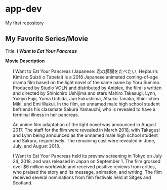 # app-dev
My first repository
## **My Favorite Series/Movie**

Title: ***I Want to Eat Your Pancreas***

**Movie Description**<ol>
  I Want to Eat Your Pancreas (Japanese: 君の膵臓をたべたい, Hepburn: Kimi no Suizō o Tabetai) is a 2018 Japanese animated coming-of-age drama film based on the light novel of the same name by Yoru Sumino. Produced by Studio VOLN and distributed by Aniplex, the film is written and directed by Shinichiro Ushijima and stars Mahiro Takasugi, Lynn, Yukiyo Fujii, Yuma Uchida, Jun Fukushima, Atsuko Tanaka, Shin-ichiro Miki, and Emi Wakui. In the film, an unnamed male high school student befriends his classmate Sakura Yamauchi, who is revealed to have a terminal illness in her pancreas.

An anime film adaptation of the light novel was announced in August 2017. The staff for the film were revealed in March 2018, with Takagusi and Lynn being announced as the unnamed male high school student and Sakura, respectively. The remaining cast were revealed in June, July, and August 2018.

I Want to Eat Your Pancreas held its preview screening in Tokyo on July 24, 2018, and was released in Japan on September 1. The film grossed over $6 million worldwide and received positive reviews from critics, who praised the story and its message, animation, and writing. The film received several nominations from film festivals held at Sitges and Scotland.</li>
